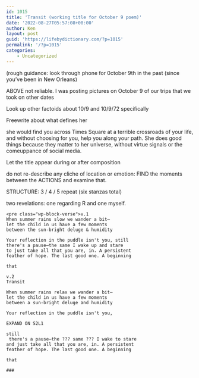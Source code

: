 ```yaml
---
id: 1015
title: 'Transit (working title for October 9 poem)'
date: '2022-08-27T05:57:08+00:00'
author: Ken
layout: post
guid: 'https://lifebydictionary.com/?p=1015'
permalink: '/?p=1015'
categories:
    - Uncategorized
---
```


(rough guidance: look through phone for 0ctober 9th in the past (since you’ve been in New Orleans)

ABOVE not reliable. I was posting pictures on October 9 of our trips that we took on other dates

Look up other factoids about 10/9 and 10/9/72 specifically

Freewrite about what defines her

she would find you across Times Square at a terrible crossroads of your life, and without choosing for you, help you along your path. She does good things because they matter to her universe, without virtue signals or the comeuppance of social media.

Let the title appear during or after composition

do not re-describe any cliche of location or emotion: FIND the moments between the ACTIONS and examine that.

STRUCTURE: 3 / 4 / 5 repeat (six stanzas total)

two revelations: one regarding R and one myself.

```
<pre class="wp-block-verse">v.1
When summer rains slow we wander a bit—
let the child in us have a few moments
between the sun-bright deluge & humidity

Your reflection in the puddle isn't you, still
there's a pause—the same I wake up and stare
to just take all that you are, in. A persistent
feather of hope. The last good one. A beginning

that 

v.2
Transit

When summer rains relax we wander a bit— 
let the child in us have a few moments 
between a sun-bright deluge and humidity 

Your reflection in the puddle isn't you, 

EXPAND ON S2L1

still
 there's a pause—the ??? same ??? I wake to stare 
and just take all that you are, in. A persistent 
feather of hope. The last good one. A beginning 

that

###
```